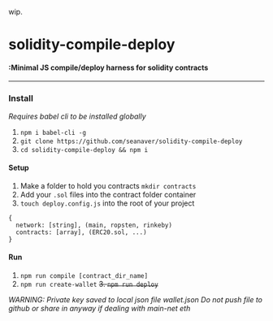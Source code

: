 wip.

# solidity-compile-deploy
#### :Minimal JS compile/deploy harness for solidity contracts


____

### Install
*Requires babel cli to be installed globally*
1. `npm i babel-cli -g`
2. `git clone https://github.com/seanaver/solidity-compile-deploy`
3. `cd solidity-compile-deploy && npm i`

#### Setup
1. Make a folder to hold you contracts `mkdir contracts`
2. Add your `.sol` files into the contract folder container
3. `touch deploy.config.js` into the root of your project

```
{
  network: [string], (main, ropsten, rinkeby)
  contracts: [array], (ERC20.sol, ...)
}
```

#### Run
1. `npm run compile [contract_dir_name]`
2. `npm run create-wallet`
~~3. `npm run deploy`~~


*WARNING: Private key saved to local json file wallet.json
Do not push file to github or share in anyway if dealing with main-net eth*
